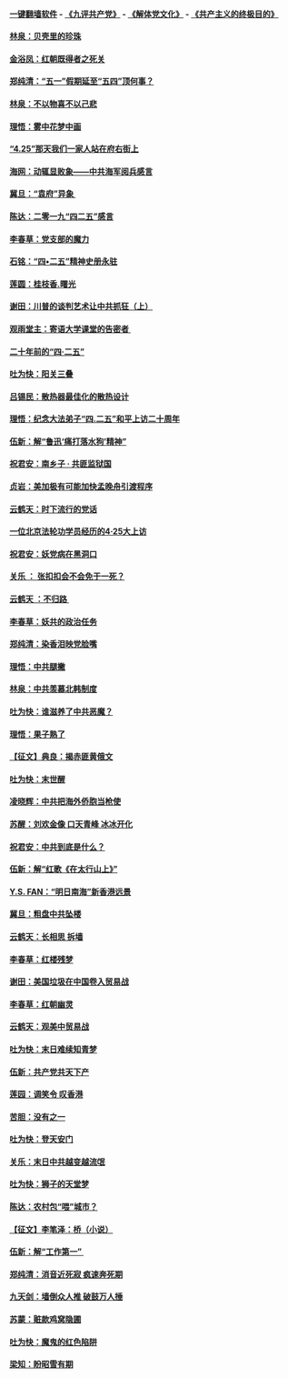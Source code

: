 #### [一键翻墙软件](https://github.com/gfw-breaker/nogfw/blob/master/README.md?t=04281237) -  [《九评共产党》](https://github.com/gfw-breaker/9ping.md?t=04281237) - [《解体党文化》](https://github.com/gfw-breaker/jtdwh.md?t=04281237) - [《共产主义的终极目的》](https://github.com/gfw-breaker/gczydzjmd.md?t=04281237)

#### [林泉：贝壳里的珍珠](../pages/nsc993/n11217073.md?t=04281237) 

#### [金浴凤：红朝既得者之死关](../pages/nsc993/n11217063.md?t=04281237) 

#### [郑纯清：“五一”假期延至“五四”顶何事？](../pages/nsc993/n11217000.md?t=04281237) 

#### [林泉：不以物喜不以己悲](../pages/nsc993/n11216987.md?t=04281237) 

#### [理悟：雾中花梦中画](../pages/nsc993/n11213846.md?t=04281237) 

#### [“4.25”那天我们一家人站在府右街上](../pages/nsc993/n11210435.md?t=04281237) 

#### [海网：动辄显败象——中共海军阅兵感言](../pages/nsc993/n11212147.md?t=04281237) 

#### [冀旦：“袁府”异象 ](../pages/nsc993/n11211996.md?t=04281237) 

#### [陈达：二零一九“四二五”感言](../pages/nsc993/n11211971.md?t=04281237) 

#### [李春草：党支部的魔力](../pages/nsc993/n11211722.md?t=04281237) 

#### [石铭：“四•二五”精神史册永驻](../pages/nsc993/n11210585.md?t=04281237) 

#### [莲圆：桂枝香.曙光](../pages/nsc993/n11210371.md?t=04281237) 

#### [谢田：川普的谈判艺术让中共抓狂（上）](../pages/nsc993/n11209038.md?t=04281237) 

#### [观雨堂主：寄语大学课堂的告密者 ](../pages/nsc993/n11209062.md?t=04281237) 

#### [二十年前的“四·二五”](../pages/nsc993/n11207639.md?t=04281237) 

#### [吐为快：阳关三叠](../pages/nsc993/n11207152.md?t=04281237) 

#### [吕锡民：散热器最佳化的散热设计](../pages/nsc993/n11206294.md?t=04281237) 

#### [理悟：纪念大法弟子“四.二五”和平上访二十周年](../pages/nsc993/n11206269.md?t=04281237) 

#### [伍新：解“鲁迅‘痛打落水狗’精神”](../pages/nsc993/n11206208.md?t=04281237) 

#### [祝君安：南乡子 · 共匪监狱国](../pages/nsc993/n11203831.md?t=04281237) 

#### [贞岩：美加极有可能加快孟晚舟引渡程序](../pages/nsc993/n11203705.md?t=04281237) 

#### [云鹤天：时下流行的党话](../pages/nsc993/n11203254.md?t=04281237) 

#### [一位北京法轮功学员经历的4·25大上访](../pages/nsc993/n11203160.md?t=04281237) 

#### [祝君安：妖党病在黑洞口](../pages/nsc993/n11201449.md?t=04281237) 

#### [关乐 ： 张扣扣会不会免于一死？](../pages/nsc993/n11201363.md?t=04281237) 

#### [云鹤天 ：不归路 ](../pages/nsc993/n11201359.md?t=04281237) 

#### [李春草：妖共的政治任务](../pages/nsc993/n11199926.md?t=04281237) 

#### [郑纯清：染香泪映党脸嘴](../pages/nsc993/n11199911.md?t=04281237) 

#### [理悟：中共腿撇](../pages/nsc993/n11199727.md?t=04281237) 

#### [林泉：中共羡慕北韩制度](../pages/nsc993/n11199776.md?t=04281237) 

#### [吐为快：谁滋养了中共恶魔？](../pages/nsc993/n11199706.md?t=04281237) 

#### [理悟：果子熟了](../pages/nsc993/n11196774.md?t=04281237) 

#### [【征文】典良：揭赤匪黄俄文](../pages/nsc993/n11195773.md?t=04281237) 

#### [吐为快：末世醒](../pages/nsc993/n11196757.md?t=04281237) 

#### [凌晓辉：中共把海外侨胞当枪使](../pages/nsc993/n11195270.md?t=04281237) 

#### [苏醒：刘欢金像 口天青峰 冰冰开化](../pages/nsc993/n11194046.md?t=04281237) 

#### [祝君安：中共到底是什么？](../pages/nsc993/n11193828.md?t=04281237) 

#### [伍新：解“红歌《在太行山上》”](../pages/nsc993/n11193680.md?t=04281237) 

#### [Y.S. FAN：“明日南海”新香港远景](../pages/nsc993/n11189809.md?t=04281237) 

#### [冀旦：粗盘中共坠楼](../pages/nsc993/n11188872.md?t=04281237) 

#### [云鹤天：长相思 拆墙](../pages/nsc993/n11187494.md?t=04281237) 

#### [李春草：红楼残梦](../pages/nsc993/n11187468.md?t=04281237) 

#### [谢田：美国垃圾在中国卷入贸易战](../pages/nsc993/n11184083.md?t=04281237) 

#### [李春草：红朝幽灵](../pages/nsc993/n11186717.md?t=04281237) 

#### [云鹤天：观美中贸易战](../pages/nsc993/n11184252.md?t=04281237) 

#### [吐为快：末日难续知青梦](../pages/nsc993/n11183957.md?t=04281237) 

#### [伍新：共产党共天下产](../pages/nsc993/n11183941.md?t=04281237) 

#### [莲园：调笑令 叹香港](../pages/nsc993/n11183930.md?t=04281237) 

#### [苦胆：没有之一](../pages/nsc993/n11183909.md?t=04281237) 

#### [吐为快：登天安门](../pages/nsc993/n11183895.md?t=04281237) 

#### [关乐：末日中共越变越流氓](../pages/nsc993/n11183026.md?t=04281237) 

#### [吐为快：狮子的天堂梦](../pages/nsc993/n11179854.md?t=04281237) 

#### [陈达：农村包“喂”城市？](../pages/nsc993/n11179736.md?t=04281237) 

#### [【征文】李笔泽：桥（小说）](../pages/nsc993/n11176272.md?t=04281237) 

#### [伍新：解“工作第一” ](../pages/nsc993/n11177502.md?t=04281237) 

#### [郑纯清：消音近死寂 疯速奔死期](../pages/nsc993/n11177476.md?t=04281237) 

#### [九天剑：墙倒众人推 破鼓万人捶](../pages/nsc993/n11177298.md?t=04281237) 

#### [苏蒙：赃款鸡窝隐圃](../pages/nsc993/n11176885.md?t=04281237) 

#### [吐为快：魔鬼的红色陷阱](../pages/nsc993/n11176784.md?t=04281237) 

#### [梁知：盼昭雪有期](../pages/nsc993/n11169958.md?t=04281237) 

